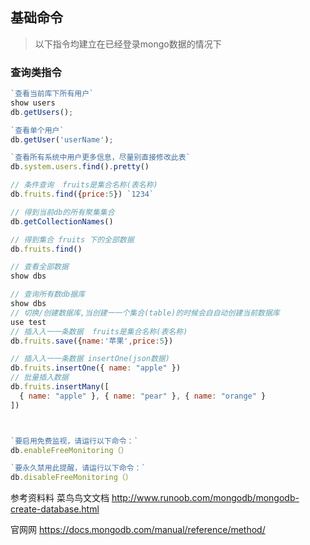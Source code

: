 

## 基础命令

> 以下指令均建立在已经登录mongo数据的情况下

### 查询类指令

~~~js
`查看当前库下所有用户`
show users
db.getUsers();

`查看单个用户`
db.getUser('userName');

`查看所有系统中用户更多信息，尽量别直接修改此表`
db.system.users.find().pretty()

// 条件查询  fruits是集合名称(表名称)
db.fruits.find({price:5}) `1234`

// 得到当前db的所有聚集集合 
db.getCollectionNames()

// 得到集合 fruits 下的全部数据
db.fruits.find()

// 查看全部数据
show dbs
~~~



~~~js
// 查询所有数db据库 
show dbs
// 切换/创建数据库,当创建⼀一个集合(table)的时候会⾃自动创建当前数据库 
use test
// 插⼊入⼀一条数据  fruits是集合名称(表名称)
db.fruits.save({name:'苹果',price:5})

// 插⼊入⼀一条数据 insertOne(json数据)
db.fruits.insertOne({ name: "apple" })
// 批量插入数据
db.fruits.insertMany([
  { name: "apple" }, { name: "pear" }, { name: "orange" }
])



`要启用免费监视，请运行以下命令：`
db.enableFreeMonitoring（）

`要永久禁用此提醒，请运行以下命令：`
db.disableFreeMonitoring（）

~~~

参考资料料
 菜⻦鸟⽂文档 http://www.runoob.com/mongodb/mongodb-create-database.html 



官⽹网
 https://docs.mongodb.com/manual/reference/method/